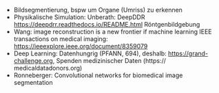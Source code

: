 - Bildsegmentierung, bspw um Organe (Umriss) zu erkennen
- Physikalische Simulation: Unberath: DeepDDR https://deepdrr.readthedocs.io/README.html Röntgenbildgebung
- Wang: image reconstruction is a new frontier if machine learning IEEE transactions on medical imaging: https://ieeexplore.ieee.org/document/8359079
- Deep Learning: Datenhungrig (PFANN, 694), deshalb: https://grand-challenge.org, Spenden medizinischer Daten (https:// medicaldatadonors.org)
- Ronneberger: Convolutional networks for biomedical image segmentation